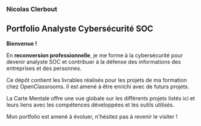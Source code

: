 
### Nicolas Clerbout

## Portfolio Analyste Cybersécurité SOC

**Bienvenue !**

En **reconversion professionnelle**, je me forme à la cybersécurité pour devenir analyste SOC et contribuer à la défense des informations des entreprises et des personnes.

Ce dépôt contient les livrables réalisés pour les projets de ma formation chez OpenClassrooms. Il est amené à être enrichi avec de futurs projets.

La Carte Mentale offre une vue globale sur les différents projets listés ici et leurs liens avec les compétences développées et les outils utilisés.

Mon portfolio est amené à évoluer, n'hésitez pas à revenir le visiter !
